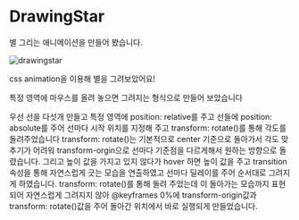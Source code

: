 # DrawingStar
 별 그리는 애니메이션을 만들어 봤습니다.

![drawingstar](https://user-images.githubusercontent.com/61913417/104126825-2aa20280-53a2-11eb-8341-b3cd668d59cb.gif)

css animation을 이용해 별을 그려보았어요!

특정 영역에 마우스를 올려 놓으면 그려지는 형식으로 만들어 보았습니다

우선 선을 다섯개 만들고 
특정 영역에 position: relative를 주고 
선들에 position: absolute를 주어 
선마다 시작 위치를 지정해 주고
transform: rotate()를 통해 각도를 돌려주었습니다 
transform: rotate()는 기본적으로 center 기준으로 돌아가서 
각도 맞추기가 어려워 transform-orgin으로 
선마다 기준점을 다르게해서 원하는 방향으로 돌렸습니다.
그리고 높이 값을 가지고 있지 않다가 hover 하면 높이 값을 주고
transition 속성을 통해 자연스럽게 긋는 모습을 연출하였고 
선마다 딜레이를 주어 순서대로 그려지게 하였습니다.
transform: rotate()를 통해 돌려 주었는데 이 돌아가는 모습까지 표현되어 자연스럽게 그려지지 않아 
@keyframes 0%에 transform-origin값과 transform: rotate()값을 주어 돌아간 위치에서 바로 실행되게 만들었습니다.

